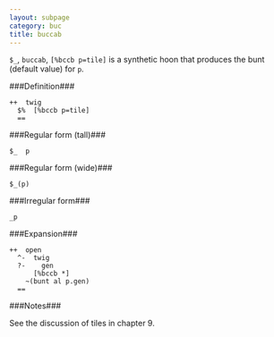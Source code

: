 ```yaml
---
layout: subpage
category: buc
title: buccab
---
```


`$_`, `buccab`, `[%bccb p=tile]` is a synthetic hoon that
produces the bunt (default value) for `p`.

###Definition###

    ++  twig  
      $%  [%bccb p=tile]
      ==

###Regular form (tall)###

    $_  p

###Regular form (wide)###

    $_(p)

###Irregular form###

    _p

###Expansion###
    
    ++  open
      ^-  twig
      ?-    gen
          [%bccb *]
        ~(bunt al p.gen)
      ==

###Notes###

See the discussion of tiles in chapter 9.
